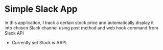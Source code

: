 # Simple Slack App

In this application, I track a certain stock price and automatically display it into chosen Slack channel using post method and web hook command from Slack API

- Currently set Stock is AAPL

